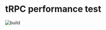 # tRPC performance test
![build](https://github.com/Afwan-Pratama/test-performance-trpc/workflows/Build/badge.svg)
